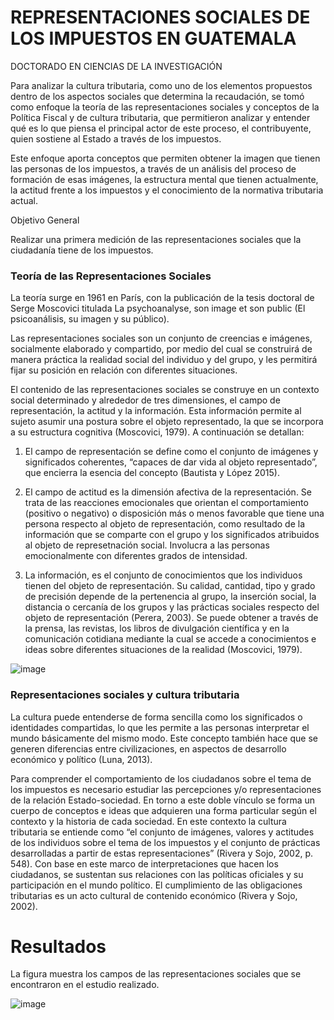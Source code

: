 # REPRESENTACIONES SOCIALES DE LOS IMPUESTOS EN GUATEMALA
DOCTORADO EN CIENCIAS DE LA INVESTIGACIÓN

Para analizar la cultura tributaria, como uno de los elementos propuestos dentro de los aspectos sociales que determina la recaudación, se tomó como enfoque la teoría de las representaciones sociales y conceptos de la Política Fiscal y de cultura tributaria, que permitieron analizar y entender qué es lo que piensa el principal actor de este proceso, el contribuyente, quien sostiene al Estado a través de los impuestos. 

Este enfoque aporta conceptos que permiten obtener la imagen que tienen las personas de los impuestos, a través de un análisis del proceso de formación de esas imágenes, la estructura mental que tienen actualmente, la actitud frente a los impuestos y el conocimiento de la normativa tributaria actual.

Objetivo General

Realizar una primera medición de las representaciones sociales que la ciudadanía tiene de los impuestos.

### Teoría de las Representaciones Sociales
La teoría surge en 1961 en París, con la publicación de la tesis doctoral de Serge Moscovici titulada La psychoanalyse, son image et son public (El psicoanálisis, su imagen y su público). 

Las representaciones sociales son un conjunto de creencias e imágenes, socialmente elaborado y compartido, por medio del cual se construirá de manera práctica la realidad social del individuo y del grupo, y les permitirá fijar su posición en relación con diferentes situaciones.

El contenido de las representaciones sociales se construye en un contexto social determinado y alrededor de tres dimensiones, el campo de representación, la actitud y la información. Esta información permite al sujeto asumir una postura sobre el objeto representado, la que se incorpora a su estructura cognitiva (Moscovici, 1979). A continuación se detallan: 

1. El campo de representación se define como el conjunto de imágenes y significados coherentes, “capaces de dar vida al objeto representado”, que encierra la esencia del concepto (Bautista y López 2015).  

2. El campo de actitud es la dimensión afectiva de la representación. Se trata de las reacciones emocionales que orientan el comportamiento (positivo o negativo) o disposición más o menos favorable que tiene una persona respecto al objeto de representación, como resultado de la información que se comparte con el grupo y los significados atribuidos al objeto de represetnación social. Involucra a las personas emocionalmente con diferentes grados de intensidad. 

3. La información, es el conjunto de conocimientos que los individuos tienen del objeto de representación. Su calidad, cantidad, tipo y grado de precisión depende de la pertenencia al grupo, la inserción social, la distancia o cercanía de los grupos y las prácticas sociales respecto del objeto de representación (Perera, 2003). Se puede obtener a través de la prensa, las revistas, los libros de divulgación científica y en la comunicación cotidiana mediante la cual se accede a conocimientos e ideas sobre diferentes situaciones de la realidad (Moscovici, 1979).

![image](https://github.com/EvelynOr/EvelynOr/assets/82233779/2221d46a-85e5-448e-b25f-2b8f93aefd1c)


### Representaciones sociales y cultura tributaria
La cultura puede entenderse de forma sencilla como los significados o identidades compartidas, lo que les permite a las personas interpretar el mundo básicamente del mismo modo. Este concepto también hace que se generen diferencias entre civilizaciones, en aspectos de desarrollo económico y político (Luna, 2013).

Para comprender el comportamiento de los ciudadanos sobre el tema de los impuestos es necesario estudiar las percepciones y/o representaciones de la relación Estado-sociedad. En torno a este doble vínculo se forma un cuerpo de conceptos e ideas que adquieren una forma particular según el contexto y la historia de cada sociedad. En este contexto la cultura tributaria se entiende como “el conjunto de imágenes, valores y actitudes de los individuos sobre el tema de los impuestos y el conjunto de prácticas desarrolladas a partir de estas representaciones” (Rivera y Sojo, 2002, p. 548). Con base en este marco de interpretaciones que hacen los ciudadanos, se sustentan sus relaciones con las políticas oficiales y su participación en el mundo político. El cumplimiento de las obligaciones tributarias es un acto cultural de contenido económico (Rivera y Sojo, 2002).

# Resultados 








La figura muestra los campos de las representaciones sociales que se encontraron en el estudio realizado.

![image](https://user-images.githubusercontent.com/82233779/212377340-e4cdf924-0650-4bcc-a06b-59ceee828b6b.png)

